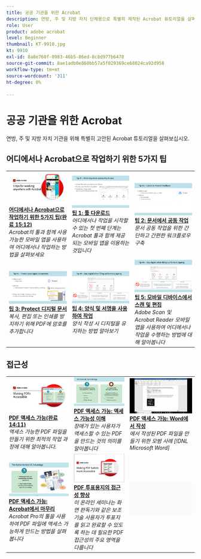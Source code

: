 ```yaml
---
title: 공공 기관을 위한 Acrobat
description: 연방, 주 및 지방 자치 단체용으로 특별히 제작된 Acrobat 튜토리얼을 살펴보십시오
role: User
product: adobe acrobat
level: Beginner
thumbnail: KT-9910.jpg
kt: 9910
exl-id: 8a8e760f-0983-46b5-86ed-8c8d977b6478
source-git-commit: 8ae1adb0e860bb57a5f029369ce68024ca92d958
workflow-type: tm+mt
source-wordcount: '311'
ht-degree: 0%

---
```


# 공공 기관을 위한 Acrobat

연방, 주 및 지방 자치 기관을 위해 특별히 고안된 Acrobat 튜토리얼을 살펴보십시오.

## 어디에서나 Acrobat으로 작업하기 위한 5가지 팁

<table style="table-layout:fixed">
<tr>
  <td>
    <a href="5-tips-for-working-anywhere-with-acrobat-dc-for-government.md">
      <img alt="어디에서나 Acrobat으로 작업하기 위한 5가지 팁(완료 15:12)" src="../../assets/5tipscomplete.png" />
    </a>
    <div>
    <a href="5-tips-for-working-anywhere-with-acrobat-dc-for-government.md"><strong>어디에서나 Acrobat으로 작업하기 위한 5가지 팁(완료 15:12)</strong></a>
    </div>
    <em>Acrobat의 툴과 함께 사용 가능한 모바일 앱을 사용하여 어디에서나 작업하는 방법을 살펴보세요</em>
    <br>
  </td>
  <td>
    <a href="get-your-tools.md">
      <img alt="팁 1: 툴 다운로드" src="../../assets/Tip1.png" />
    </a>
    <div>
    <a href="get-your-tools.md"><strong>팁 1: 툴 다운로드</strong></a>
    </div>
    <em>어디에서나 작업을 시작할 수 있는 첫 번째 단계는 Acrobat 툴과 함께 제공되는 모바일 앱을 이용하는 것입니다</em>
    <br>
  </td>  
  <td>
    <a href="collaborate-on-documents.md">
      <img alt="팁 2: 문서에서 공동 작업" src="../../assets/Tip2.png" />
    </a>
    <div>
    <a href="collaborate-on-documents.md"><strong>팁 2: 문서에서 공동 작업</strong></a>
    </div>
    <em>문서 공동 작업을 위한 간단하고 간편한 워크플로우 구축</em>
    <br>
  </td>  
</tr>
<tr>
  <td>
    <a href="protect-digital-documents.md">
      <img alt="팁: 3Protect 디지털 문서" src="../../assets/Tip3.png" />
    </a>
    <div>
    <a href="protect-digital-documents.md"><strong>팁 3: Protect 디지털 문서</strong></a>
    </div>
    <em>복사, 편집 또는 인쇄를 방지하기 위해 PDF에 암호를 추가합니다</em>
    <br>
  </td>
  <td>
    <a href="work-with-forms-and-signatures.md">
      <img alt="팁 4: 양식 및 서명을 사용하여 작업" src="../../assets/Tip4.png" />
    </a>
    <div>
    <a href="work-with-forms-and-signatures.md"><strong>팁 4: 양식 및 서명을 사용하여 작업</strong></a>
    </div>
    <em>양식 작성 시 디지털을 유지하는 방법 알아보기</em>
    <br>
  </td>
  <td>
    <a href="scan-and-edit-on-mobile.md">
      <img alt="팁 5: 모바일 디바이스에서 스캔 및 편집" src="../../assets/Tip5.png" />
    </a>
    <div>
    <a href="scan-and-edit-on-mobile.md"><strong>팁 5: 모바일 디바이스에서 스캔 및 편집</strong></a>
    </div>
    <em>Adobe Scan 및 Acrobat Reader 모바일 앱을 사용하여 어디에서나 작업을 수행하는 방법에 대해 알아봅니다</em>
    <br>
  </td>
</tr>
</table>

## 접근성

<table>
<tr>
  <td>
    <a href="making-pdfs-accessible.md">
      <img alt="PDF 액세스 가능(완료 14:11)" src="../../assets/Accessiblecomplete.png" />
    </a>
    <div>
    <a href="making-pdfs-accessible.md"><strong>PDF 액세스 가능(완료 14:11)</strong></a>
    </div>
    <em>액세스 가능한 PDF 파일을 만들기 위한 최적의 작업 과정에 대해 알아봅니다.</em>
    <br>
  </td>
  <td>
    <a href="understanding-accessibility.md">
      <img alt="PDF 액세스 가능: 액세스 가능성 이해" src="../../assets/Accessibiityunderstanding.png" />
    </a>
    <div>
    <a href="understanding-accessibility.md"><strong>PDF 액세스 가능: 액세스 가능성 이해</strong></a>
    </div>
    <em>장애가 있는 사용자가 액세스할 수 있는 PDF을 만드는 것의 의미를 알아봅니다</em>
    <br>
  </td>  
  <td>
    <a href="collaborate-on-documents.md">
      <img alt="PDF 액세스 가능: Word에서 작성" src="../../assets/Accessibilityword.png" />
    </a>
    <div>
    <a href="collaborate-on-documents.md"><strong>PDF 액세스 가능: Word에서 작성</strong></a>
    </div>
    <em>에서 작성된 PDF 파일을 만들기 위한 모범 사례 [!DNL Microsoft Word]</em>
    <br>
  </td>  
</tr>
<tr>
  <td>
    <a href="finishing-in-acrobat.md">
      <img alt="PDF 액세스 가능: Acrobat에서 마무리" src="../../assets/Accessibilityacrobat.png" />
    </a>
    <div>
    <a href="finishing-in-acrobat.md"><strong>PDF 액세스 가능: Acrobat에서 마무리</strong></a>
    </div>
    <em>Acrobat Pro의 툴을 사용하여 PDF 파일에 액세스 가능하게 만드는 방법을 살펴봅니다</em>
    <br>
  </td>
  <td>
    <a href="making-pdf-ballots-accessible.md">
      <img alt="PDF 투표용지의 접근성 향상" src="../../assets/Accessibleballots.png" />
    </a>
    <div>
    <a href="making-pdf-ballots-accessible.md"><strong>PDF 투표용지의 접근성 향상</strong></a>
    </div>
    <em>이 온라인 세미나는 화면 판독기와 같은 보조 기술 사용자가 투표지를 읽고 완료할 수 있도록 하는 데 필요한 PDF 접근성의 주요 영역을 다룹니다</em>
    <br>
  </td>  
  <td>
   <img alt="스페이서" src="../../assets/Grayspacer.png" />
    <div>
    <br>
  </td>
</tr>
</table>
